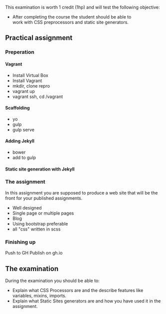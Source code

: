 This examination is worth 1 credit (1hp) and will test the following objective:
* After completing the course the student should be able to work with CSS preprocessors and static site generators.

## Practical assignment

### Preperation

#### Vagrant
* Install Virtual Box
* Install Vagrant
* mkdir, clone repro
* vagrant up
* vagrant ssh, cd /vagrant

#### Scaffolding
* yo
* gulp
* gulp serve

#### Adding Jekyll
* bower
* add to gulp

#### Static site generation with Jekyll

### The assignment
In this assignment you are supposed to produce a web site that will be the front for your published assignments. 

* Well designed
* Single page or multiple pages
* Blog
* Using bootstrap preferable
* all "css" written in scss

### Finishing up
Push to GH
Publish on gh.io

## The examination
During the examination you should be able to:
* Explain what CSS Processors are and the describe features like variables, mixins, imports.
* Explain what Static Sites generators are and how you have used it in the assignment.